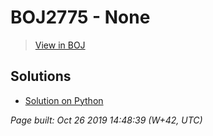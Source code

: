 # BOJ2775 - None

> [View in BOJ](https://www.acmicpc.net/problem/2775)

## Solutions
- [Solution on Python](2775.py)


_Page built: Oct 26 2019 14:48:39 (W+42, UTC)_
